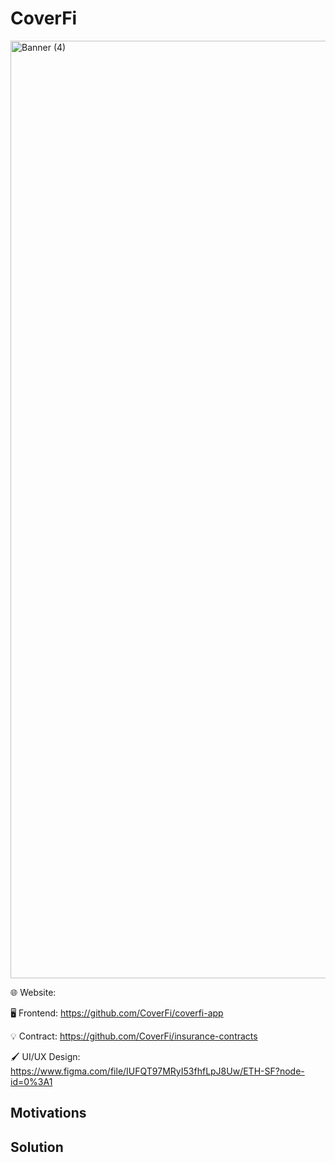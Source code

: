 # CoverFi

<img width="1500" alt="Banner (4)" src="https://user-images.githubusercontent.com/90386676/200103996-15b38261-6a5a-4a71-9345-fe2cb1469572.png">



🌐 Website: 

🖥️ Frontend: https://github.com/CoverFi/coverfi-app

💡 Contract: https://github.com/CoverFi/insurance-contracts

🖌️ UI/UX Design: https://www.figma.com/file/IUFQT97MRyI53fhfLpJ8Uw/ETH-SF?node-id=0%3A1

## Motivations

## Solution
